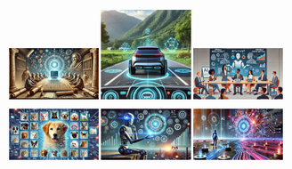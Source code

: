 <p align="center">
  <img src="001.jpg" alt="001" width="32%">
  <img src="002.jpg" alt="004" width="32%">
  <img src="003.jpg" alt="005" width="32%">
</p>

<p align="center">
  <img src="004.jpg" alt="006" width="32%">
  <img src="005.jpg" alt="007" width="32%">
  <img src="006.jpg" alt="008" width="32%">
</p>

